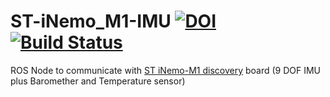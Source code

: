 ST-iNemo_M1-IMU [![DOI](https://zenodo.org/badge/9190/Myzhar/ST-iNemo_M1-IMU.svg)](http://dx.doi.org/10.5281/zenodo.14089) [![Build Status](https://travis-ci.org/Myzhar/ST-iNemo_M1-IMU.svg)](https://travis-ci.org/Myzhar/ST-iNemo_M1-IMU)
===============

ROS Node to communicate with [ST iNemo-M1 discovery](http://www.st.com/web/en/catalog/tools/FM116/SC1248/PF255175) board (9 DOF IMU plus Baromether and Temperature sensor)

